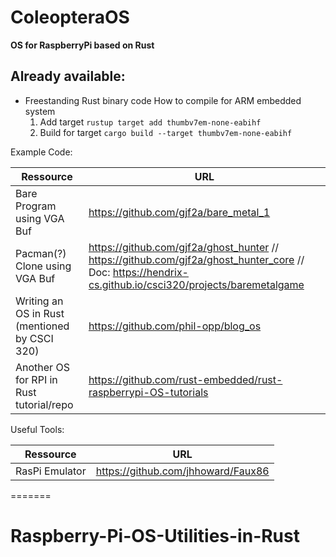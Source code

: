 # ColeopteraOS

**OS for RaspberryPi based on Rust**

## Already available:

- Freestanding Rust binary code
  How to compile for ARM embedded system
  1. Add target
     `rustup target add thumbv7em-none-eabihf`
  2. Build for target
     `cargo build --target thumbv7em-none-eabihf`

Example Code:

| Ressource                                     | URL                                                                                                                                                     |
| --------------------------------------------- | ------------------------------------------------------------------------------------------------------------------------------------------------------- |
| Bare Program using VGA Buf                    | https://github.com/gjf2a/bare_metal_1                                                                                                                   |
| Pacman(?) Clone using VGA Buf                 | https://github.com/gjf2a/ghost_hunter // https://github.com/gjf2a/ghost_hunter_core // Doc: https://hendrix-cs.github.io/csci320/projects/baremetalgame |
| Writing an OS in Rust (mentioned by CSCI 320) | https://github.com/phil-opp/blog_os                                                                                                                     |
| Another OS for RPI in Rust tutorial/repo      | https://github.com/rust-embedded/rust-raspberrypi-OS-tutorials                                                                                          |

Useful Tools:

| Ressource      | URL                                |
| -------------- | ---------------------------------- |
| RasPi Emulator | https://github.com/jhhoward/Faux86 |
=======
# Raspberry-Pi-OS-Utilities-in-Rust
